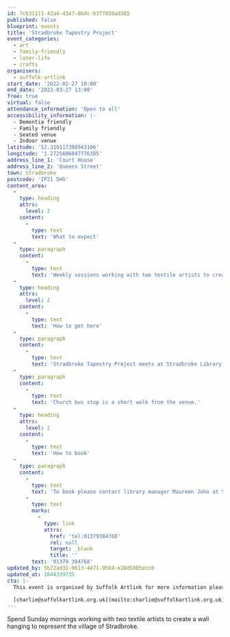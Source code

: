 ```yaml
---
id: 7cb31111-42a4-43e7-86dc-b377059ad385
published: false
blueprint: events
title: 'Stradbroke Tapestry Project'
event_categories:
  - art
  - family-friendly
  - later-life
  - crafts
organisers:
  - suffolk-artlink
start_date: '2022-02-27 10:00'
end_date: '2022-03-27 13:00'
free: true
virtual: false
attendance_information: 'Open to all'
accessibility_information: |-
  - Dementia friendly
  - Family friendly 
  - Seated venue
  - Indoor venue
latitude: '52.319117398943106'
longitude: '1.2725606847776385'
address_line_1: 'Court House'
address_line_2: 'Queens Street'
town: Stradbroke
postcode: 'IP21 5HG'
content_area:
  -
    type: heading
    attrs:
      level: 2
    content:
      -
        type: text
        text: 'What to expect'
  -
    type: paragraph
    content:
      -
        type: text
        text: 'Weekly sessions working with two textile artists to create a wall hanging to represent the village of Stradbroke.'
  -
    type: heading
    attrs:
      level: 2
    content:
      -
        type: text
        text: 'How to get here'
  -
    type: paragraph
    content:
      -
        type: text
        text: 'Stradbroke Tapestry Project meets at Stradbroke Library, Court House, Queens Street, Stradbroke, IP21 5HG.'
  -
    type: paragraph
    content:
      -
        type: text
        text: 'Church bus stop is a short walk from the venue.'
  -
    type: heading
    attrs:
      level: 2
    content:
      -
        type: text
        text: 'How to book'
  -
    type: paragraph
    content:
      -
        type: text
        text: 'To book please contact library manager Maureen John at Stradbroke library '
      -
        type: text
        marks:
          -
            type: link
            attrs:
              href: 'tel:01379384768'
              rel: null
              target: _blank
              title: ''
        text: '01379 384768'
updated_by: 5b72ad31-9613-4471-9564-e28d5005ecc0
updated_at: 1644339735
cta: |-
  This event is organised by Suffolk Artlink for more information please get in touch via:

  [charlie@suffolkartlink.org.uk](mailto:charlie@suffolkartlink.org.uk)
---
```

Spend Sunday mornings working with two textile artists to create a wall hanging to represent the village of Stradbroke.